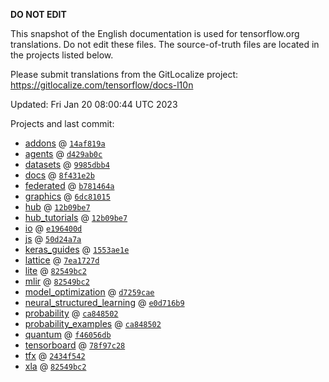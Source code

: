 __DO NOT EDIT__

This snapshot of the English documentation is used for tensorflow.org
translations. Do not edit these files. The source-of-truth files are located in
the projects listed below.

Please submit translations from the GitLocalize project: https://gitlocalize.com/tensorflow/docs-l10n

Updated: Fri Jan 20 08:00:44 UTC 2023

Projects and last commit:

- [addons](https://github.com/tensorflow/addons/tree/master/docs) @ <a href='https://github.com/tensorflow/addons/commit/14af819a7dbbb857c6a210dcaa38120d1c55e312'><code>14af819a</code></a>
- [agents](https://github.com/tensorflow/agents/tree/master/docs) @ <a href='https://github.com/tensorflow/agents/commit/d429ab0ce29a688ff3c03cf057c32bbf4b7058aa'><code>d429ab0c</code></a>
- [datasets](https://github.com/tensorflow/datasets/tree/master/docs) @ <a href='https://github.com/tensorflow/datasets/commit/9985dbb4265ea14210652e247a82d2a3b3037bf3'><code>9985dbb4</code></a>
- [docs](https://github.com/tensorflow/docs/tree/master/site/en) @ <a href='https://github.com/tensorflow/docs/commit/8f431e2b96ebbebd325a7162a00c40653af799e5'><code>8f431e2b</code></a>
- [federated](https://github.com/tensorflow/federated/tree/main/docs) @ <a href='https://github.com/tensorflow/federated/commit/b781464acae722c5465106ec642db8bca96aa053'><code>b781464a</code></a>
- [graphics](https://github.com/tensorflow/graphics/tree/master/tensorflow_graphics/g3doc) @ <a href='https://github.com/tensorflow/graphics/commit/6dc81015c54af6bd3139249a33407b0e23fb3e90'><code>6dc81015</code></a>
- [hub](https://github.com/tensorflow/hub/tree/master/docs) @ <a href='https://github.com/tensorflow/hub/commit/12b09be736893efd11a0a54d85e0e01516f44442'><code>12b09be7</code></a>
- [hub_tutorials](https://github.com/tensorflow/hub/tree/master/examples/colab) @ <a href='https://github.com/tensorflow/hub/commit/12b09be736893efd11a0a54d85e0e01516f44442'><code>12b09be7</code></a>
- [io](https://github.com/tensorflow/io/tree/master/docs) @ <a href='https://github.com/tensorflow/io/commit/e196400d874f6dbe7b12625c7debb44da44c3dc4'><code>e196400d</code></a>
- [js](https://github.com/tensorflow/tfjs-website/tree/master/docs) @ <a href='https://github.com/tensorflow/tfjs-website/commit/50d24a7a373ccb309e87bd8119e7c6d1febd519f'><code>50d24a7a</code></a>
- [keras_guides](https://github.com/tensorflow/docs/tree/snapshot-keras/site/en/guide/keras) @ <a href='https://github.com/tensorflow/docs/commit/1553ae1e4a149be71703e2ee60173b3d1e0e8c00'><code>1553ae1e</code></a>
- [lattice](https://github.com/tensorflow/lattice/tree/master/docs) @ <a href='https://github.com/tensorflow/lattice/commit/7ea1727de1e0309eb324296bc445e0bf5c5c6d74'><code>7ea1727d</code></a>
- [lite](https://github.com/tensorflow/tensorflow/tree/master/tensorflow/lite/g3doc) @ <a href='https://github.com/tensorflow/tensorflow/commit/82549bc267a3d349c1088fba8f285795bbfb6321'><code>82549bc2</code></a>
- [mlir](https://github.com/tensorflow/tensorflow/tree/master/tensorflow/compiler/mlir/g3doc) @ <a href='https://github.com/tensorflow/tensorflow/commit/82549bc267a3d349c1088fba8f285795bbfb6321'><code>82549bc2</code></a>
- [model_optimization](https://github.com/tensorflow/model-optimization/tree/master/tensorflow_model_optimization/g3doc) @ <a href='https://github.com/tensorflow/model-optimization/commit/d7259cae513726b593597c0f823da3455d245d7b'><code>d7259cae</code></a>
- [neural_structured_learning](https://github.com/tensorflow/neural-structured-learning/tree/master/g3doc) @ <a href='https://github.com/tensorflow/neural-structured-learning/commit/e0d716b9941f63aed28735865004c2db48cb140f'><code>e0d716b9</code></a>
- [probability](https://github.com/tensorflow/probability/tree/main/tensorflow_probability/g3doc) @ <a href='https://github.com/tensorflow/probability/commit/ca8485023767fc021e277ca1a987449d90f21cea'><code>ca848502</code></a>
- [probability_examples](https://github.com/tensorflow/probability/tree/main/tensorflow_probability/examples/jupyter_notebooks) @ <a href='https://github.com/tensorflow/probability/commit/ca8485023767fc021e277ca1a987449d90f21cea'><code>ca848502</code></a>
- [quantum](https://github.com/tensorflow/quantum/tree/master/docs) @ <a href='https://github.com/tensorflow/quantum/commit/f46056db49619faa17b417eca899f588fffe4631'><code>f46056db</code></a>
- [tensorboard](https://github.com/tensorflow/tensorboard/tree/master/docs) @ <a href='https://github.com/tensorflow/tensorboard/commit/78f97c28273f3909a69c0b9f36ffcc2d0130ca48'><code>78f97c28</code></a>
- [tfx](https://github.com/tensorflow/tfx/tree/master/docs) @ <a href='https://github.com/tensorflow/tfx/commit/2434f5420fa44f8fd631bee82aa7e72b010f42c0'><code>2434f542</code></a>
- [xla](https://github.com/tensorflow/tensorflow/tree/master/tensorflow/compiler/xla/g3doc) @ <a href='https://github.com/tensorflow/tensorflow/commit/82549bc267a3d349c1088fba8f285795bbfb6321'><code>82549bc2</code></a>

